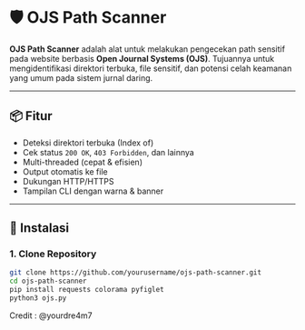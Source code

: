 # 🛡️ OJS Path Scanner

**OJS Path Scanner** adalah alat untuk melakukan pengecekan path sensitif pada website berbasis **Open Journal Systems (OJS)**. Tujuannya untuk mengidentifikasi direktori terbuka, file sensitif, dan potensi celah keamanan yang umum pada sistem jurnal daring.

---

## 📦 Fitur

- Deteksi direktori terbuka (Index of)
- Cek status `200 OK`, `403 Forbidden`, dan lainnya
- Multi-threaded (cepat & efisien)
- Output otomatis ke file
- Dukungan HTTP/HTTPS
- Tampilan CLI dengan warna & banner

---

## 🚀 Instalasi

### 1. Clone Repository
```bash
git clone https://github.com/yourusername/ojs-path-scanner.git
cd ojs-path-scanner
pip install requests colorama pyfiglet
python3 ojs.py
```

Credit : @yourdre4m7
